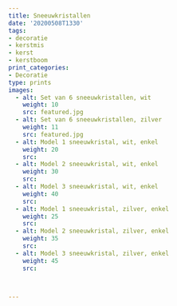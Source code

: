```yaml
---
title: Sneeuwkristallen
date: '20200508T1330'
tags:
- decoratie
- kerstmis
- kerst
- kerstboom
print_categories:
- Decoratie
type: prints
images:
  - alt: Set van 6 sneeuwkristallen, wit
    weight: 10
    src: featured.jpg
  - alt: Set van 6 sneeuwkristallen, zilver
    weight: 11
    src: featured.jpg
  - alt: Model 1 sneeuwkristal, wit, enkel
    weight: 20 
    src: 
  - alt: Model 2 sneeuwkristal, wit, enkel
    weight: 30 
    src: 
  - alt: Model 3 sneeuwkristal, wit, enkel
    weight: 40 
    src: 
  - alt: Model 1 sneeuwkristal, zilver, enkel
    weight: 25 
    src: 
  - alt: Model 2 sneeuwkristal, zilver, enkel
    weight: 35 
    src: 
  - alt: Model 3 sneeuwkristal, zilver, enkel
    weight: 45 
    src: 
   


---
```



